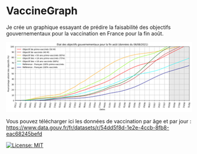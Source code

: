 # VaccineGraph
Je crée un graphique essayant de prédire la faisabilité des objectifs gouvernementaux pour la vaccination en France pour la fin août.

<img src="Objectifs Gouvernement 2021-08-06.png" width="1000">

Vous pouvez télécharger ici les données de vaccination par âge et par jour : https://www.data.gouv.fr/fr/datasets/r/54dd5f8d-1e2e-4ccb-8fb8-eac68245befd

[![License: MIT](https://img.shields.io/badge/License-MIT-yellow.svg)](https://opensource.org/licenses/MIT)
